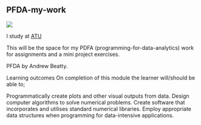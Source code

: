 ## PFDA-my-work

![](https://media.licdn.com/dms/image/D4E12AQF09Ly9samV8A/article-cover_image-shrink_720_1280/0/1703999905248?e=2147483647&v=beta&t=9W7PWBI-57x3i-65CQjxQrawRdUj2n2enzd3HBSg9m8)


 I study at [ATU](https://www.atu.ie/)


This will be the space  for my PDFA (programming-for-data-analytics) work for assignments and a mini project exercises.


PFDA by Andrew Beatty.

Learning outcomes
On completion of this module the learner will/should be able to;

Programmatically create plots and other visual outputs from data.
Design computer algorithms to solve numerical problems.
Create software that incorporates and utilises standard numerical libraries.
Employ appropriate data structures when programming for data-intensive applications.
